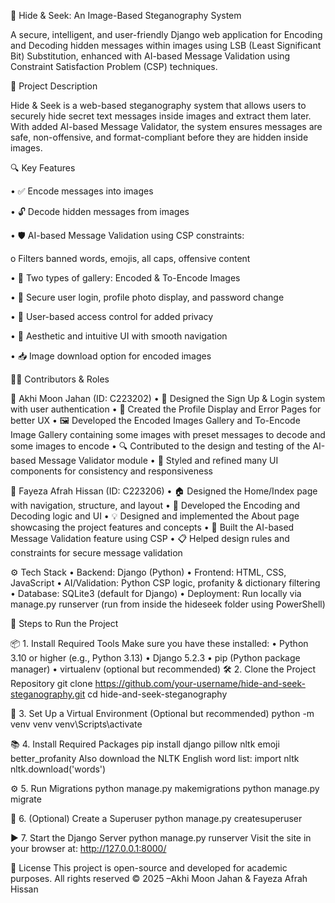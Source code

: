🔐 Hide & Seek: An Image-Based Steganography System

A secure, intelligent, and user-friendly Django web application for Encoding and Decoding hidden messages within images using LSB (Least Significant Bit) Substitution, enhanced with AI-based Message Validation using Constraint Satisfaction Problem (CSP) techniques.



📝 Project Description

Hide & Seek is a web-based steganography system that allows users to securely hide secret text messages inside images and extract them later. 
With added AI-based Message Validator, the system ensures messages are safe, non-offensive, and format-compliant before they are hidden inside images.



🔍 Key Features

•	✅ Encode messages into images

•	🔓 Decode hidden messages from images

•	🛡️ AI-based Message Validation using CSP constraints:

  o	Filters banned words, emojis, all caps, offensive content

•	📂 Two types of gallery: Encoded & To-Encode Images

•	🔐 Secure user login, profile photo display, and password change

•	👥 User-based access control for added privacy

•	🎨 Aesthetic and intuitive UI with smooth navigation

•	📥 Image download option for encoded images




👩‍💻 Contributors & Roles


👤 Akhi Moon Jahan (ID: C223202)
•	📝 Designed the Sign Up & Login system with user authentication
•	👤 Created the Profile Display and Error Pages for better UX
•	🖼️ Developed the Encoded Images Gallery and To-Encode Image Gallery containing some images with preset messages to decode and some images to encode
•	🔍 Contributed to the design and testing of the AI-based Message Validator module
•	🎨 Styled and refined many UI components for consistency and responsiveness


👤 Fayeza Afrah Hissan (ID: C223206)
•	🏠 Designed the Home/Index page with navigation, structure, and layout
•	🧬 Developed the Encoding and Decoding logic and UI
•	💡 Designed and implemented the About page showcasing the project features and concepts
•	🧠 Built the AI-based Message Validation feature using CSP
•	📋 Helped design rules and constraints for secure message validation



⚙️ Tech Stack
•	Backend: Django (Python)
•	Frontend: HTML, CSS, JavaScript
•	AI/Validation: Python CSP logic, profanity & dictionary filtering
•	Database: SQLite3 (default for Django)
•	Deployment: Run locally via manage.py runserver (run from inside the hideseek folder using PowerShell)



🚀 Steps to Run the Project

📦 1. Install Required Tools
Make sure you have these installed:
•	Python 3.10 or higher (e.g., Python 3.13)
•	Django 5.2.3
•	pip (Python package manager)
•	virtualenv (optional but recommended)
🛠️ 2. Clone the Project Repository
git clone https://github.com/your-username/hide-and-seek-steganography.git
cd hide-and-seek-steganography

📁 3. Set Up a Virtual Environment (Optional but recommended)
python -m venv venv
venv\Scripts\activate    

📚 4. Install Required Packages
pip install django pillow nltk emoji better_profanity
Also download the NLTK English word list:
import nltk
nltk.download('words')

⚙️ 5. Run Migrations
python manage.py makemigrations
python manage.py migrate

👤 6. (Optional) Create a Superuser
python manage.py createsuperuser

▶️ 7. Start the Django Server
python manage.py runserver
Visit the site in your browser at:
http://127.0.0.1:8000/



📄 License
This project is open-source and developed for academic purposes.
All rights reserved ©️ 2025 –Akhi Moon Jahan & Fayeza Afrah Hissan
